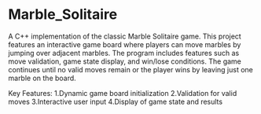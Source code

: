 # Marble_Solitaire
A C++ implementation of the classic Marble Solitaire game. This project features an interactive game board where players can move marbles by jumping over adjacent marbles. The program includes features such as move validation, game state display, and win/lose conditions. The game continues until no valid moves remain or the player wins by leaving just one marble on the board.

Key Features:
1.Dynamic game board initialization
2.Validation for valid moves
3.Interactive user input
4.Display of game state and results
